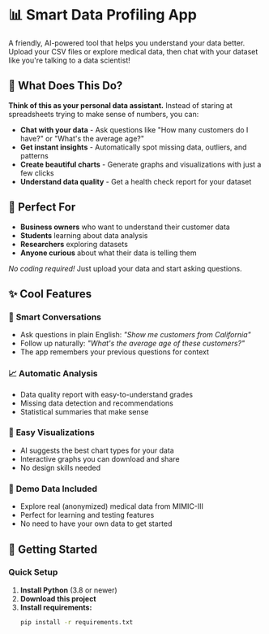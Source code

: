 # 📊 Smart Data Profiling App

A friendly, AI-powered tool that helps you understand your data better. Upload your CSV files or explore medical data, then chat with your dataset like you're talking to a data scientist!

## 🌟 What Does This Do?

**Think of this as your personal data assistant.** Instead of staring at spreadsheets trying to make sense of numbers, you can:

- **Chat with your data** - Ask questions like "How many customers do I have?" or "What's the average age?"
- **Get instant insights** - Automatically spot missing data, outliers, and patterns
- **Create beautiful charts** - Generate graphs and visualizations with just a few clicks
- **Understand data quality** - Get a health check report for your dataset

## 🎯 Perfect For

- **Business owners** who want to understand their customer data
- **Students** learning about data analysis 
- **Researchers** exploring datasets
- **Anyone curious** about what their data is telling them

*No coding required!* Just upload your data and start asking questions.

## ✨ Cool Features

### 💬 **Smart Conversations**
- Ask questions in plain English: *"Show me customers from California"*
- Follow up naturally: *"What's the average age of these customers?"*
- The app remembers your previous questions for context

### 📈 **Automatic Analysis**
- Data quality report with easy-to-understand grades
- Missing data detection and recommendations
- Statistical summaries that make sense

### 🎨 **Easy Visualizations**
- AI suggests the best chart types for your data
- Interactive graphs you can download and share
- No design skills needed

### 🏥 **Demo Data Included**
- Explore real (anonymized) medical data from MIMIC-III
- Perfect for learning and testing features
- No need to have your own data to get started

## 🚀 Getting Started

### Quick Setup
1. **Install Python** (3.8 or newer)
2. **Download this project**
3. **Install requirements:**
   ```bash
   pip install -r requirements.txt
